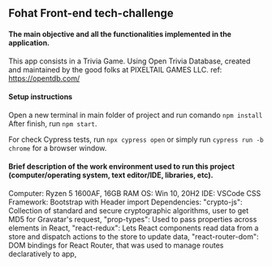 ## Fohat Front-end tech-challenge

#### The main objective and all the functionalities implemented in the application.

This app consists in a Trivia Game.
Using Open Trivia Database, created and maintained by the good folks at PIXELTAIL GAMES LLC.
ref: https://opentdb.com/

#### Setup instructions

Open a new terminal in main folder of project and run comando `npm install`
After finish, run `npm start`.

For check Cypress tests, run `npx cypress open` or simply run `cypress run -b chrome` for a browser window.

#### Brief description of the work environment used to run this project (computer/operating system, text editor/IDE, libraries, etc).

Computer: Ryzen 5 1600AF, 16GB RAM
OS: Win 10, 20H2
IDE: VSCode
CSS Framework: Bootstrap with Header import
Dependencies:
  "crypto-js": Collection of standard and secure cryptographic algorithms, user to get MD5 for Gravatar's     request,
  "prop-types": Used to pass properties across elements in React,
  "react-redux": Lets React components read data from a store and dispatch actions to the store to update data,
  "react-router-dom": DOM bindings for React Router, that was used to manage routes declaratively to app,


